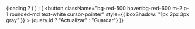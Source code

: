 {loading ? (
            <ScaleLoader color="red" />
          ) : (
            <button
              className="bg-red-500 hover:bg-red-600 m-2 p-1 rounded-md text-white cursor-pointer"
              style={{ boxShadow: "1px 2px 3px gray" }}
            >
              {query.id ? "Actualizar" : "Guardar"}
            </button>
          )}
